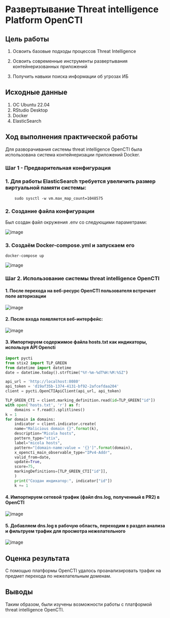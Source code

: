 # Развертывание Threat intelligence Platform OpenCTI

## Цель работы

1.  Освоить базовые подходы процессов Threat Intelligence

2.  Освоить современные инструменты развертывания контейнеризованных
    приложений

3.  Получить навыки поиска информации об угрозах ИБ

## Исходные данные

1.  ОС Ubuntu 22.04
2.  RStudio Desktop
3.  Docker
4.  ElasticSearch

## Ход выполнения практической работы

Для разворачивания системы threat intelligence OpenCTI была использована
система контейнеризации приложений Docker.

### Шаг 1 - Предварительная конфигурация

### 1. Для работы ElasticSearch требуется увеличить размер виртуальной памяти системы:

``` 
    sudo sysctl -w vm.max_map_count=1048575
```

### 2. Создание файла конфигурации

Был создан файл окружения .env со следующими параметрами:

![image](https://github.com/Nosochekir/SAZND/assets/90778008/a01e49b3-c9d8-4ce5-bfb1-38827331c394)


### 3. Создаём Docker-compose.yml и запускаем его

``` 
docker-compose up 
```

![image](https://github.com/Nosochekir/SAZND/assets/90778008/9f2d836e-c5c7-4fa0-906a-5c626897c63a)

### Шаг 2. Использование системы threat intelligence OpenCTI

#### 1. После перехода на веб-ресурс OpenCTI пользователя встречает поле авторизации

![image](https://github.com/Nosochekir/SAZND/assets/90778008/46027344-4879-4386-b7b1-154c3a0379fc)

#### 2. После входа появляется веб-интерфейс:

![image](https://github.com/Nosochekir/SAZND/assets/90778008/add6d290-a65c-47dc-ac05-64c369042900)

#### 3. Импортируем содержимое файла hosts.txt как индикаторы, используя API Opencti

``` python
import pycti
from stix2 import TLP_GREEN
from datetime import datetime
date = datetime.today().strftime("%Y-%m-%dT%H:%M:%SZ")

api_url = 'http://localhost:8080'
api_token = 'd19af35b-1374-4131-bf92-2afcefdaa204'
client = pycti.OpenCTIApiClient(api_url, api_token)

TLP_GREEN_CTI = client.marking_definition.read(id=TLP_GREEN["id"])
with open('hosts.txt', 'r') as f:
    domains = f.read().splitlines()
k = 1
for domain in domains:
    indicator = client.indicator.create(
    name="Malicious domain {}".format(k),
    description="Micola hosts",
    pattern_type="stix",
    label="micola hosts",
    pattern="[domain-name:value = '{}']".format(domain),
    x_opencti_main_observable_type="IPv4-Addr",
    valid_from=date,
    update=True,
    score=75,
    markingDefinitions=[TLP_GREEN_CTI["id"]],
    )
    print("Создан индикатор:", indicator["id"])
    k += 1
```

#### 4. Импортируем сетевой трафик (файл dns.log, полученный в PR2) в OpenCTI

![image](https://github.com/Nosochekir/SAZND/assets/90778008/f6749eea-b30f-4492-b022-3e05ab548815)

#### 5. Добавляем dns.log в рабочую область, переходим в раздел анализа и фильтруем трафик для просмотра нежелательного

![image](https://github.com/Nosochekir/SAZND/assets/90778008/52b43e3f-5e05-4304-aea5-3bda05128003)

## Оценка результата

С помощью платформы OpenCTI удалось проанализировать трафик на предмет
перехода по нежелательным доменам.

## Выводы

Таким образом, были изучены возможности работы с платформой threat
intelligence OpenCTI.
